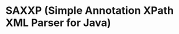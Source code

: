 SAXXP (Simple Annotation XPath XML Parser for Java)
===================================================
